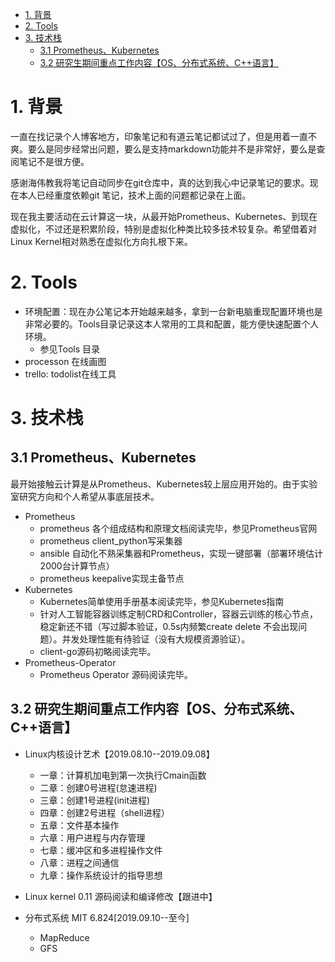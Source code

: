 <!-- TOC -->

- [1. 背景](#1-背景)
- [2. Tools](#2-tools)
- [3. 技术栈](#3-技术栈)
    - [3.1 Prometheus、Kubernetes](#31-prometheuskubernetes)
    - [3.2 研究生期间重点工作内容【OS、分布式系统、C++语言】](#32-研究生期间重点工作内容os分布式系统c语言)

<!-- /TOC -->
# 1. 背景
一直在找记录个人博客地方，印象笔记和有道云笔记都试过了，但是用着一直不爽。要么是同步经常出问题，要么是支持markdown功能并不是非常好，要么是查阅笔记不是很方便。

感谢海伟教我将笔记自动同步在git仓库中，真的达到我心中记录笔记的要求。现在本人已经重度依赖git 笔记，技术上面的问题都记录在上面。

现在我主要活动在云计算这一块，从最开始Prometheus、Kubernetes、到现在虚拟化，不过还是积累阶段，特别是虚拟化种类比较多技术较复杂。希望借着对Linux Kernel相对熟悉在虚拟化方向扎根下来。


# 2. Tools
* 环境配置：现在办公笔记本开始越来越多，拿到一台新电脑重现配置环境也是非常必要的。Tools目录记录这本人常用的工具和配置，能方便快速配置个人环境。
    * 参见Tools 目录
* processon 在线画图
* trello: todolist在线工具



# 3. 技术栈
## 3.1 Prometheus、Kubernetes
最开始接触云计算是从Prometheus、Kubernetes较上层应用开始的。由于实验室研究方向和个人希望从事底层技术。
* Prometheus
    * prometheus 各个组成结构和原理文档阅读完毕，参见Prometheus官网
    * prometheus client_python写采集器
    * ansible 自动化不熟采集器和Prometheus，实现一键部署（部署环境估计2000台计算节点）
    * prometheus keepalive实现主备节点
* Kubernetes
    * Kubernetes简单使用手册基本阅读完毕，参见Kubernetes指南
    * 针对人工智能容器训练定制CRD和Controller，容器云训练的核心节点，稳定新还不错（写过脚本验证，0.5s内频繁create delete 不会出现问题）。并发处理性能有待验证（没有大规模资源验证）。
    * client-go源码初略阅读完毕。
* Prometheus-Operator
    * Prometheus Operator 源码阅读完毕。
## 3.2 研究生期间重点工作内容【OS、分布式系统、C++语言】
* Linux内核设计艺术【2019.08.10--2019.09.08】
    * 一章：计算机加电到第一次执行Cmain函数
    * 二章：创建0号进程(怠速进程)
    * 三章：创建1号进程(init进程)
    * 四章：创建2号进程（shell进程）
    * 五章：文件基本操作
    * 六章：用户进程与内存管理
    * 七章：缓冲区和多进程操作文件
    * 八章：进程之间通信
    * 九章：操作系统设计的指导思想


* Linux kernel 0.11 源码阅读和编译修改【跟进中】

* 分布式系统 MIT 6.824[2019.09.10--至今]
    * MapReduce 
    * GFS
